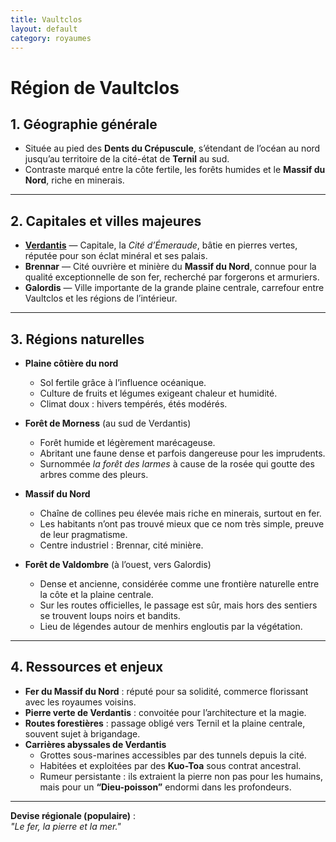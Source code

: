 ```yaml
---
title: Vaultclos
layout: default
category: royaumes
---
```


# Région de Vaultclos

## 1. Géographie générale
- Située au pied des **Dents du Crépuscule**, s’étendant de l’océan au nord jusqu’au territoire de la cité-état de **Ternil** au sud.  
- Contraste marqué entre la côte fertile, les forêts humides et le **Massif du Nord**, riche en minerais.  

---

## 2. Capitales et villes majeures
- **[Verdantis](../villes/verdantis.md)** — Capitale, la *Cité d’Émeraude*, bâtie en pierres vertes, réputée pour son éclat minéral et ses palais.  
- **Brennar** — Cité ouvrière et minière du **Massif du Nord**, connue pour la qualité exceptionnelle de son fer, recherché par forgerons et armuriers.  
- **Galordis** — Ville importante de la grande plaine centrale, carrefour entre Vaultclos et les régions de l’intérieur.  

---

## 3. Régions naturelles
- **Plaine côtière du nord**  
  - Sol fertile grâce à l’influence océanique.  
  - Culture de fruits et légumes exigeant chaleur et humidité.  
  - Climat doux : hivers tempérés, étés modérés.  

- **Forêt de Morness** (au sud de Verdantis)  
  - Forêt humide et légèrement marécageuse.  
  - Abritant une faune dense et parfois dangereuse pour les imprudents.  
  - Surnommée *la forêt des larmes* à cause de la rosée qui goutte des arbres comme des pleurs.  

- **Massif du Nord**  
  - Chaîne de collines peu élevée mais riche en minerais, surtout en fer.  
  - Les habitants n’ont pas trouvé mieux que ce nom très simple, preuve de leur pragmatisme.  
  - Centre industriel : Brennar, cité minière.  

- **Forêt de Valdombre** (à l’ouest, vers Galordis)  
  - Dense et ancienne, considérée comme une frontière naturelle entre la côte et la plaine centrale.  
  - Sur les routes officielles, le passage est sûr, mais hors des sentiers se trouvent loups noirs et bandits.  
  - Lieu de légendes autour de menhirs engloutis par la végétation.  

---

## 4. Ressources et enjeux
- **Fer du Massif du Nord** : réputé pour sa solidité, commerce florissant avec les royaumes voisins.  
- **Pierre verte de Verdantis** : convoitée pour l’architecture et la magie.  
- **Routes forestières** : passage obligé vers Ternil et la plaine centrale, souvent sujet à brigandage.  
- **Carrières abyssales de Verdantis**
    - Grottes sous-marines accessibles par des tunnels depuis la cité.  
    - Habitées et exploitées par des **Kuo-Toa** sous contrat ancestral.  
    - Rumeur persistante : ils extraient la pierre non pas pour les humains, mais pour un **“Dieu-poisson”** endormi dans les profondeurs. 

---

**Devise régionale (populaire)** :  
*"Le fer, la pierre et la mer."*
